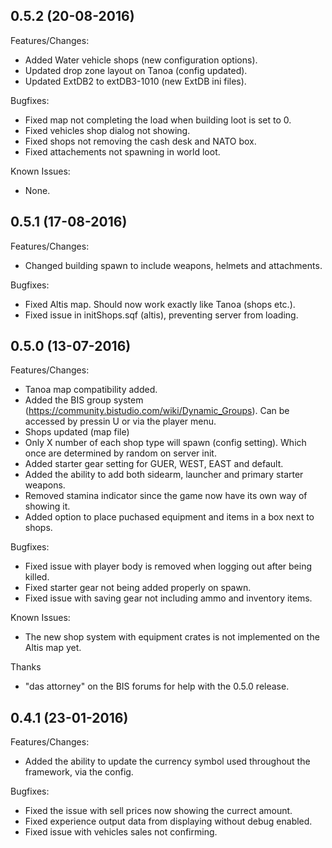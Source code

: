 ## 0.5.2 (20-08-2016)

Features/Changes:

 * Added Water vehicle shops (new configuration options).
 * Updated drop zone layout on Tanoa (config updated).
 * Updated ExtDB2 to extDB3-1010 (new ExtDB ini files).

Bugfixes:

 * Fixed map not completing the load when building loot is set to 0.
 * Fixed vehicles shop dialog not showing.
 * Fixed shops not removing the cash desk and NATO box.
 * Fixed attachements not spawning in world loot.

Known Issues:

 * None.


## 0.5.1 (17-08-2016)

Features/Changes:

 * Changed building spawn to include weapons, helmets and attachments.

Bugfixes:

 * Fixed Altis map. Should now work exactly like Tanoa (shops etc.).
 * Fixed issue in initShops.sqf (altis), preventing server from loading.


## 0.5.0 (13-07-2016)

Features/Changes:

 * Tanoa map compatibility added.
 * Added the BIS group system (https://community.bistudio.com/wiki/Dynamic_Groups). Can be accessed by pressin U or via the player menu.
 * Shops updated (map file)
 * Only X number of each shop type will spawn (config setting). Which once are determined by random on server init.
 * Added starter gear setting for GUER, WEST, EAST and default.
 * Added the ability to add both sidearm, launcher and primary starter weapons.
 * Removed stamina indicator since the game now have its own way of showing it.
 * Added option to place puchased equipment and items in a box next to shops.

Bugfixes:

 * Fixed issue with player body is removed when logging out after being killed.
 * Fixed starter gear not being added properly on spawn.
 * Fixed issue with saving gear not including ammo and inventory items.

Known Issues:

 * The new shop system with equipment crates is not implemented on the Altis map yet.

Thanks

 * "das attorney" on the BIS forums for help with the 0.5.0 release.


## 0.4.1 (23-01-2016)

Features/Changes:

 * Added the ability to update the currency symbol used throughout the framework, via the config.

Bugfixes:

 * Fixed the issue with sell prices now showing the currect amount.
 * Fixed experience output data from displaying without debug enabled.
 * Fixed issue with vehicles sales not confirming.